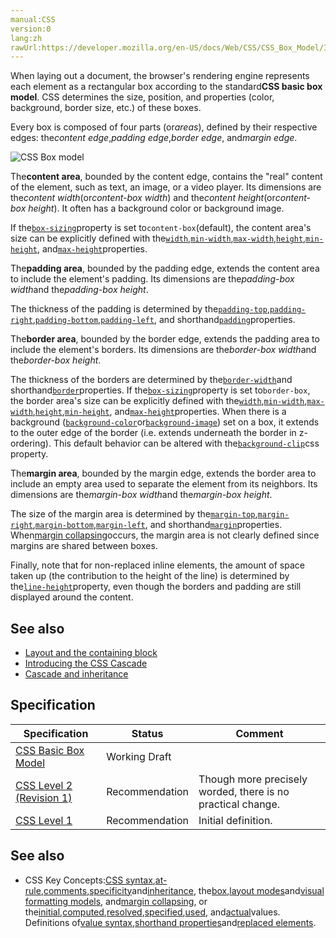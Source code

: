 ```yaml
---
manual:CSS
version:0
lang:zh
rawUrl:https://developer.mozilla.org/en-US/docs/Web/CSS/CSS_Box_Model/Introduction_to_the_CSS_box_model#border-area
---
```






When laying out a document, the browser&#39;s rendering engine represents each element as a rectangular box according to the standard**CSS basic box model**. CSS determines the size, position, and properties (color, background, border size, etc.) of these boxes.



Every box is composed of four parts (or*areas*), defined by their respective edges: the*content edge*,*padding edge*,*border edge*, and*margin edge*.



![CSS Box model](%33797.png "")



The**content area**, bounded by the content edge, contains the &quot;real&quot; content of the element, such as text, an image, or a video player. Its dimensions are the*content width*(or*content-box width*) and the*content height*(or*content-box height*). It often has a background color or background image.



If the[`box-sizing`](%32988 "The box-sizing CSS property defines how the user agent should calculate the total width and height of an element.")property is set to`content-box`(default), the content area&#39;s size can be explicitly defined with the[`width`](%13333 "The width CSS property specifies the width of an element. By default, the property defines the width of the content area. If box-sizing is set to border-box, however, it instead determines the width of the border area."),[`min-width`](%14279 "The min-width CSS property sets the minimum width of an element. It prevents the used value of the width property from becoming smaller than the value specified for min-width."),[`max-width`](%14280 "The max-width CSS property sets the maximum width of an element. It prevents the used value of the width property from becoming larger than the value specified by max-width."),[`height`](%14278 "The height CSS property specifies the height of an element. By default, the property defines the height of the content area. If box-sizing is set to border-box, however, it instead determines the height of the border area."),[`min-height`](%14281 "The min-height CSS property sets the minimum height of an element. It prevents the used value of the height property from becoming smaller than the value specified for min-height."), and[`max-height`](%14282 "The max-height CSS property sets the maximum height of an element. It prevents the used value of the height property from becoming larger than the value specified for max-height.")properties.



The**padding area**, bounded by the padding edge, extends the content area to include the element&#39;s padding. Its dimensions are the*padding-box width*and the*padding-box height*.



The thickness of the padding is determined by the[`padding-top`](%31483 "The padding-top CSS property sets the height of the padding area on the top of an element."),[`padding-right`](%31484 "The padding-right CSS property sets the width of the padding area on the right side of an element."),[`padding-bottom`](%31485 "The padding-bottom CSS property sets the height of the padding area on the bottom of an element."),[`padding-left`](%31486 "The padding-left CSS property sets the width of the padding area on the left side of an element."), and shorthand[`padding`](%29242 "The padding CSS property sets the padding area on all four sides of an element. It is a shorthand for setting all individual paddings at once: padding-top, padding-right, padding-bottom, and padding-left.")properties.



The**border area**, bounded by the border edge, extends the padding area to include the element&#39;s borders. Its dimensions are the*border-box width*and the*border-box height*.



The thickness of the borders are determined by the[`border-width`](%28810 "The border-width CSS property is a shorthand property for setting the widths on all four sides of an element's border.")and shorthand[`border`](%29117 "The border CSS property is a shorthand for setting all individual border property values in a single declaration: border-width, border-style, and border-color.")properties. If the[`box-sizing`](%32988 "The box-sizing CSS property defines how the user agent should calculate the total width and height of an element.")property is set to`border-box`, the border area&#39;s size can be explicitly defined with the[`width`](%13333 "The width CSS property specifies the width of an element. By default, the property defines the width of the content area. If box-sizing is set to border-box, however, it instead determines the width of the border area."),[`min-width`](%14279 "The min-width CSS property sets the minimum width of an element. It prevents the used value of the width property from becoming smaller than the value specified for min-width."),[`max-width`](%14280 "The max-width CSS property sets the maximum width of an element. It prevents the used value of the width property from becoming larger than the value specified by max-width."),[`height`](%14278 "The height CSS property specifies the height of an element. By default, the property defines the height of the content area. If box-sizing is set to border-box, however, it instead determines the height of the border area."),[`min-height`](%14281 "The min-height CSS property sets the minimum height of an element. It prevents the used value of the height property from becoming smaller than the value specified for min-height."), and[`max-height`](%14282 "The max-height CSS property sets the maximum height of an element. It prevents the used value of the height property from becoming larger than the value specified for max-height.")properties. When there is a background ([`background-color`](%29451 "The background-color CSS property sets the background color of an element.")or[`background-image`](%29452 "The background-image CSS property sets one or more background images on an element.")) set on a box, it extends to the outer edge of the border (i.e. extends underneath the border in z-ordering). This default behavior can be altered with the[`background-clip`](%32976 "The background-clip CSS property specifies if an element's background, whether a <color> or an <image>, extends underneath its border.")css property.



The**margin area**, bounded by the margin edge, extends the border area to include an empty area used to separate the element from its neighbors. Its dimensions are the*margin-box width*and the*margin-box height*.



The size of the margin area is determined by the[`margin-top`](%30850 "The margin-top CSS property sets the margin area on the top of an element. A positive value will place it farther than normal from its neighbors, while a negative value will place it closer."),[`margin-right`](%30851 "The margin-right CSS property sets the margin area on the right side of an element. A positive value will place it farther than normal from its neighbors, while a negative value will place it closer."),[`margin-bottom`](%30852 "The margin-bottom CSS property sets the margin area on the bottom of an element. A positive value will place it farther than normal from its neighbors, while a negative value will place it closer."),[`margin-left`](%30853 "The margin-left CSS property sets the margin area on the left side of an element. A positive value will place it farther than normal from its neighbors, while a negative value will place it closer."), and shorthand[`margin`](%29241 "The margin CSS property sets the margin area on all four sides of an element. It is a shorthand for setting all individual margins at once: margin-top, margin-right, margin-bottom, and margin-left.")properties. When[margin collapsing](%30842 "en/CSS/margin_collapsing")occurs, the margin area is not clearly defined since margins are shared between boxes.



Finally, note that for non-replaced inline elements, the amount of space taken up (the contribution to the height of the line) is determined by the[`line-height`](%12926 "The line-height CSS property sets the amount of space used for lines, such as in text. On block-level elements, it specifies the minimum height of line boxes within the element. On non-replaced inline elements, it specifies the height that is used to calculate line box height.")property, even though the borders and padding are still displayed around the content.


## See also<a name="See_also"></a>

* [Layout and the containing block](%32902 "")
* [Introducing the CSS Cascade](%32903 "")
* [Cascade and inheritance](%32904 "")

## Specification<a name="Specification"></a>

Specification | Status | Comment 
 ---  |  ---  |  ---  | 
[CSS Basic Box Model](%32905 "The 'CSS Basic Box Model' specification") | Working Draft |  
[CSS Level 2 (Revision 1)](%32906 "The 'CSS Level 2 (Revision 1)' specification") | Recommendation | Though more precisely worded, there is no practical change. 
[CSS Level 1](%32907 "The 'CSS Level 1' specification") | Recommendation | Initial definition. 


## See also<a name="See_also_2"></a>

* CSS Key Concepts:[CSS syntax](%32857 "Syntax"),[at-rule](%4443 "At-rule"),[comments](%32858 "Comments"),[specificity](%31831 "Specificity")and[inheritance](%28555 "inheritance"), the[box](%32859 "Box model"),[layout modes](%32860 "CSS layout modes")and[visual formatting models](%32861 "Visual formatting model"), and[margin collapsing](%30837 "Margin collapsing"), or the[initial](%28552 "initial value"),[computed](%28556 "computed value"),[resolved](%32862 "resolved value"),[specified](%32863 "specified value"),[used](%32864 "used value"), and[actual](%32865 "actual value")values. Definitions of[value syntax](%28301 "Value definition syntax"),[shorthand properties](%28797 "Shorthand properties")and[replaced elements](%28752 "Replaced element").



